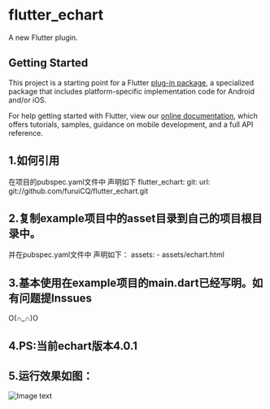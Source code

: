 # flutter_echart

A new Flutter plugin.

## Getting Started

This project is a starting point for a Flutter
[plug-in package](https://flutter.io/developing-packages/),
a specialized package that includes platform-specific implementation code for
Android and/or iOS.

For help getting started with Flutter, view our 
[online documentation](https://flutter.io/docs), which offers tutorials, 
samples, guidance on mobile development, and a full API reference.


## 1.如何引用

在项目的pubspec.yaml文件中
声明如下
flutter_echart:
      git:
        url: git://github.com/furuiCQ/flutter_echart.git
        
## 2.复制example项目中的asset目录到自己的项目根目录中。

并在pubspec.yaml文件中
声明如下：
assets:
    - assets/echart.html
    
## 3.基本使用在example项目的main.dart已经写明。如有问题提Inssues
O(∩_∩)O

## 4.PS:当前echart版本4.0.1

## 5.运行效果如图：

![Image text](https://github.com/furuiCQ/flutter_echart/blob/master/image.png)
